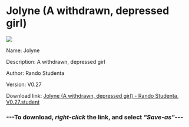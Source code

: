 # Jolyne (A withdrawn, depressed girl)

<img src = "https://raw.githubusercontent.com/Arbiter1223/Koukou-Gurashi-Custom-Students/master/Students/Files/Jolyne%20(A%20withdrawn%2C%20depressed%20girl).png">

Name: Jolyne

Description: A withdrawn, depressed girl

Author: Rando Studenta

Version: V0.27

Download link: <a href="https://raw.githubusercontent.com/Arbiter1223/Koukou-Gurashi-Custom-Students/master/Students/Files/Jolyne%20(A%20withdrawn%2C%20depressed%20girl)%20-%20Rando%20Studenta%2C%20V0.27.student">Jolyne (A withdrawn, depressed girl) - Rando Studenta, V0.27.student</a>

### ---**To download, _right-click_ the link, and select _"Save-as"_**---

